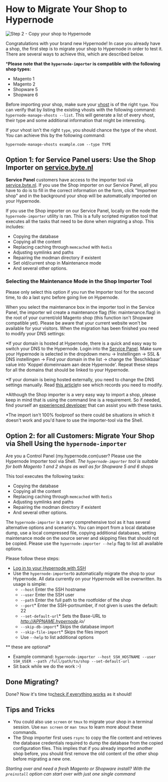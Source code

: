 <!-- source: https://support.hypernode.com/en/hypernode/tools/how-to-migrate-your-shop-to-hypernode/ -->

# How to Migrate Your Shop to Hypernode

![Step 2 - Copy your shop to Hypernode](https://s3.amazonaws.com/cdn.freshdesk.com/data/helpdesk/attachments/production/48023612566/original/RVSFfRgQvCqHofVt1b6KSSqmK_WI6QwyPA.png?1579610273)

Congratulations with your brand new Hypernode! In case you already have a shop, the first step is to migrate your shop to Hypernode in order to test it. There are several ways to achieve this, which are described below.

\***Please note that the `hypernode-importer` is compatible with the following shop types:**

- Magento 1
- Magento 2
- Shopware 5
- Shopware 6

Before importing your shop, make sure your [vhost](https://support.hypernode.com/a/solutions/articles/48000981127?lang=en) is of the right `type`. You can verify that by listing the existing vhosts with the following command: `hypernode-manage-vhosts --list`. This will generate a list of every vhost, their type and some additional information that might be interesting.

If your vhost isn't the right `type`, you should chance the type of the vhost. You can achieve this by the following command:

```nginx
hypernode-manage-vhosts example.com --type TYPE

```

## Option 1: for Service Panel users: Use the Shop Importer on [service.byte.nl](https://service.byte.nl)

**Service Panel** customers have access to the importer tool via [service.byte.nl](https://service.byte.nl).
If you use the Shop importer on our Service Panel, all you have to do is to fill in the correct information on the form, click "Importeer shop" and in the background your shop will be automatically imported on your Hypernode.

If you use the Shop importer on our Service Panel, locally on the node the `hypernode-importer` utility is ran. This is a fully scripted migration tool that executes all the tasks that need to be done when migrating a shop. This includes:

- Copying the database
- Copying all the content
- Replacing caching through `memcached` with `Redis`
- Adjusting symlinks and paths
- Repairing the modman directory if existent
- Set old/current shop in Maintenance mode
- And several other options.

### Selecting the Maintenance Mode in the Shop Importer Tool

Please only select this option if you run the Importer tool for the second time, to do a last sync before going live on Hypernode.

When you select the maintenance box in the importer tool in the Service Panel, the importer wil create a maintenance flag (file: maintenance.flag) in the root of your current/old Magento shop (this function isn't Shopware compatible yet). Please be aware that your current website won't be available for your visitors. When the migration has been finished you need to modify your DNS settings:

\*If your domain is hosted at Hypernode, there is a quick and easy way to switch your DNS to the Hypernode. Login into the [Service Panel](https://service.byte.nl). Make sure your Hypernode is selected in the dropdown menu -> Instellingen -> SSL & DNS instellingen -> Find your domain in the list -> change the 'Beschikbaar' value into 'Koppel domeinnaam aan deze Hypernode'. Repeat these steps for all the domains that should be linked to your Hypernode.

\*If your domain is being hosted externally, you need to change the DNS settings manually. Read [this article](https://support.hypernode.com/knowledgebase/dns-settings-hypernode/)to see which records you need to modify.

\*Although the Shop importer is a very easy way to import a shop, please keep in mind that is using the command line is a requirement. So if needed, find yourself an [experienced developer](https://www.byte.nl/partners#specialisms=Hypernode&cms=Magento) that can assist you with these tasks.

\*The import isn't 100% foolproof so there could be situations in which it doesn't work and you'd have to use the importer-tool via the Shell.

## Option 2: for all Customers: Migrate Your Shop via Shell Using the `hypernode-importer`

Are you a Control Panel (my.hypernode.com)user? Please use the Hypernode Importer tool via Shell.
*The `hypernode-importer` tool is suitable for both Magento 1 and 2 shops as well as for Shopware 5 and 6 shops*

This tool executes the following tasks:

- Copying the database
- Copying all the content
- Replacing caching through `memcached` with `Redis`
- Adjusting symlinks and paths
- Repairing the modman directory if existent
- And several other options.

The `hypernode-importer` is a very comprehensive tool as it has several alternative options and scenario's. You can import from a local database dump, use a local compressed file, copying additional databases, setting maintenance mode on the source server and skipping files that should not be copied. Please use the `hypernode-importer --help` flag to list all available options.

Please follow these steps:

- [Log in to your Hypernode with SSH](https://support.hypernode.com/knowledgebase/login-hypernode-ssh/)
- Use the `hypernode-importer`to automatically migrate the shop to your Hypernode. All data currently on your Hypernode will be overwritten. Its usage is simple:
  - `--host` Enter the SSH hostname
  - `--user` Enter the SSH user
  - `--path` Enter the full path to the rootfolder of the shop
  - `--port`\* Enter the SSH-portnumber, if not given is uses the default: 22
  - `--set-default-url`\* Sets the Base-URL to *<http://APPNAME.hypernode>.io/*
  - `--skip-db-import`\* Skips the database import
  - `--skip-file-import`\* Skips the files import
  - Use `--help` to list additional options

\*\* these are optional\*

- Example command: `hypernode-importer --host SSH_HOSTNAME --user SSH_USER --path /full/path/to/shop --set-default-url`
- Sit back while we do the work :-)

## Done Migrating?

Done? Now it's time to[check if everything works](https://support.hypernode.com/a/solutions/articles/48000985053?lang=en) as it should!

## Tips and Tricks

- You could also use `screen` or `tmux` to migrate your shop in a terminal session. Use `man screen` or `man tmux` to learn more about these commands.
- The Shop importer first uses `rsync` to copy the file content and retrieves the database credentials required to dump the database from the copied configuration files. This implies that if you already imported another shop before, you should first remove the old content of the other shop before migrating a new one.

*Starting over and need a fresh Magento or Shopware install? With the `preinstall` option can start over with just one single command*
